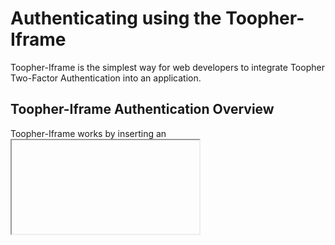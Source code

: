 Authenticating using the Toopher-Iframe
=======================================
Toopher-Iframe is the simplest way for web developers to integrate Toopher Two-Factor Authentication into an application.  

## Toopher-Iframe Authentication Overview

Toopher-Iframe works by inserting an <iframe> element into the HTML displayed to the user after a successful username/password validation (but before they are actually logged in to the service).  The iframe content (sourced from the Toopher API) guides the user through the process of authenticating with Toopher.  Once complete, the Iframe will return the result of the authentication to your server using HTML form POST.  Upon receiving the returned form data, the cryptographic signature is validated on the server, and the user is authenticated (or not, if the iframe result indicates authentication failure).

Toopher-Iframe generates two distinct types of Iframe request: 
* the *Pairing* request is used to pair a user account with a particular mobile device 
* the *Authentication* request to authenticate a particular action on behalf of a user

## Typical Toopher-Iframe Authentication Workflow

### Step 1: Username/Password validation
1. User submits username/password to your server
1. Server validates username/password, but does not start authenticated session
1. (If username/password valid): Server generates signed authentication `<iframe>` url (see below), displays page to user with embedded Toopher Iframe

### Step 2: Toopher-Iframe postback validation
1. Toopher-Iframe results posted back to server
1. Server calls `ToopherIframe.validate()` to verify that result is valid.  `.validate()` returns a `Map` of trusted data if the signature is valid, or `null` if the signature is invalid.
1. If the result from `.validate()` is not null, the server should check for possible errors returned by the API in the `error_code` map entry
1. If no errors were returned, the result of the authentication is in the `granted` map entry

### Iframe HTML markup
The `<iframe>` element must have an id of `toopher_iframe`.

Pages that include the Toopher Authentication or Pairing iframe must include the accompanying javascript library `toopher_web.js`.  Toopher's Authentication and Pairing Iframes are designed for a minimum size of 400x300 px.  In the example below, `{{IFRAME_REQUEST_URL}}` is the Authentication or Pairing URL generated by the ToopherIframe library.  `{{POSTBACK_URL}}` is the path on your server where the Toopher-Iframe will submit the result of the authentication when it is finished.

    <!-- toopher-web.js requires jQuery.  uncomment the following line to source it from CDNJS if it is not already included in your page -->
    <!-- <script src="//cdnjs.cloudflare.com/ajax/libs/jquery/1.11.0/jquery.min.js"></script> -->
    <script src="/js/toopher-web.js"></script>
    <iframe id="toopher_iframe" src="{{IFRAME_REQUEST_URL}}" toopher_postback="{{POSTBACK_URL}}" style="display:inline-block; height:300px; width:100%;"></iframe>

There is no difference in the markup required for a Pairing vs. an Authentication Iframe request.

# Examples

#### Generating a Iframe URL for Authenitcation
Every Toopher Authentication session should include a unique `sessionToken` - a randomized `String` that is included in the signed request to the Toopher API and returned in the signed response from the Toopher-Iframe.  To guard against potential replay attacks, your code should validate that the returned `sessionToken` is the same one used to create the request.

Creating a random session token and storing it in the server-side session using the Java Servlet API:

    private static final SecureRandom secureRandom = new SecureRandom();
    
    // simple way to generate a randomized string.  
    String sessionToken = new BigInteger(20 * 8, secureRandom).toString(32);
    request.getSession().setAttribute("ToopherSessionToken", sessionToken);

The Toopher Authentication API provides the requester a rich set of controls over authentication parameters.

    String authIframeUrl = iframeApi.authIframeUrl(userName, resetEmail, actionName, automationAllowed, challengeRequired, sessionToken, requesterMetadata, ttl);

For the simple case of authenticating a user at login, a `loginIframeUrl` helper method is available:

    String loginIframeUrl = iframeApi.loginIframeUrl(userName, resetEmail, sessionToken)

#### Generating a Pairing Iframe URL

    String pairIframeUrl = iframeApi.pairIframeUrl(userName, resetEmail)

#### Validating postback data from Authentication Iframe and parsing API errors
In this example, `data` is a `Map<String, String>` of the form data POSTed to your server from the Toopher Authentication Iframe.  You should replace the commented blocks with code appropriate for the condition described in the comment.

    String sessionToken = (String)request.getSession().getAttribute("ToopherSessionToken");
    Map<String, String> validatedData = iframeApi.validate(data, sessionToken);
    if (validatedData == null) {
        // signature was invalid.  User should not authenticated
    } else if (validatedData.containsKey("error_code")) {
        // check for API errors
        String errorCode = validatedData.get("error_code");
        if (errorCode.equals(ToopherIframe.PAIRING_DEACTIVATED)) {
            // User deleted the pairing on their mobile device.
            // 
            // Your server should display a Toopher Pairing Iframe so their account can be re-paired
            //
        } else if (errorCode.equals(ToopherIframe.USER_OPT_OUT)) {
            // User has been marked as "Opt-Out" in the Toopher API
            //
            // If your service allows opt-out, the user should be granted access.
            //
        } else if (errorCode.equals(ToopherIframe.USER_UNKNOWN)) {
            // User has never authenticated with Toopher on this server
            //
            // Your server should display a Toopher Pairing Iframe so their account can be paired
            //
        }
    } else {
        // signature is valid, and no api errors.  check authentication result
        boolean authPending = validatedData.get("pending").toLowerCase().equals("true");
        boolean authGranted = validatedData.get("granted").toLowerCase().equals("true");

        // authenticationResult is the ultimate result of Toopher second-factor authentication
        boolean authenticationResult = authGranted && !authPending;
    }
